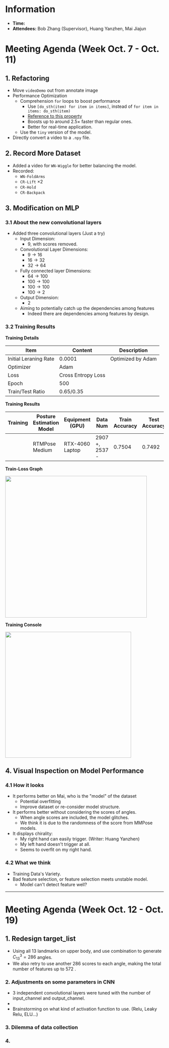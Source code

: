 # Information
- **Time:** 
- **Attendees:** Bob Zhang (Supervisor), Huang Yanzhen, Mai Jiajun

# Meeting Agenda (Week Oct. 7 - Oct. 11)
## 1. Refactoring
- Move `videoDemo` out from annotate image
- Performance Optimization
	- Comprehension `for` loops to boost performance
		- Use `[do_sth(item) for item in items]`, 
		  instead of `for item in items: do_sth(item)`
		- [Reference to this property](https://medium.com/@nirmalya.ghosh/13-ways-to-speedup-python-loops-e3ee56cd6b73)
		- Boosts up to around $2.5\times$ faster than regular ones.
		- Better for real-time application.
	- Use the `tiny` version of the model.
- Directly convert a video to a `.npy` file.
## 2. Record More Dataset
- Added a video for `WN-Wiggle` for better balancing the model.
- Recorded:
	- `WN-FoldArms`
	- `CR-Lift` $\times 2$
	- `CR-Hold`
	- `CR-Backpack`
## 3. Modification on MLP
### 3.1 About the new convolutional layers
- Added three convolutional layers (Just a try)
	- Input Dimension:
		- $9$, with scores removed.
	- Convolutional Layer Dimensions:
		- $9\rightarrow 16$
		- $16\rightarrow 32$
		- $32\rightarrow 64$
	- Fully connected layer Dimensions:
		- $64\rightarrow 100$
		- $100\rightarrow 100$
		- $100\rightarrow 100$
		- $100\rightarrow 2$
	- Output Dimension:
		- $2$
	- Aiming to potentially catch up the dependencies among features
		- Indeed there are dependencies among features by design.
### 3.2 Training Results

**Training Details**

| Item                  | Content            | Description       |
| --------------------- | ------------------ | ----------------- |
| Initial Leraning Rate | 0.0001             | Optimized by Adam |
| Optimizer             | Adam               |                   |
| Loss                  | Cross Entropy Loss |                   |
| Epoch                 | 500                |                   |
| Train/Test Ratio      | 0.65/0.35          |                   |

**Training Results**

| Training | Posture Estimation Model | Equipment (GPU) | Data Num       | Train Accuracy | Test Accuracy | Loss   |
| -------- | ------------------------ | --------------- | -------------- | -------------- | ------------- | ------ |
|          | RTMPose Medium           | RTX-4060 Laptop | 2907 +, 2537 - | 0.7504         | 0.7492        | 0.5539 |

**Train-Loss Graph**

<a href="https://sm.ms/image/GAEMUYhyCts97Pi" target="_blank"><img src="https://s2.loli.net/2024/10/11/GAEMUYhyCts97Pi.png" style="width:450px;" ></a>

**Training Console**

<a href="https://sm.ms/image/CtV96zjAkLaxR4H" target="_blank"><img src="https://s2.loli.net/2024/10/11/CtV96zjAkLaxR4H.png" style="width:400px;"></a>

## 4. Visual Inspection on Model Performance
### 4.1 How it looks
- It performs better on Mai, who is the "model" of the dataset
	- Potential overfitting
	- Improve dataset or re-consider model structure.
- It performs better without considering the scores of angles.
	- When angle scores are included, the model glitches.
	- We think it is due to the randomness of the score from MMPose models.
- It displays chirality:
	- My right hand can easily trigger. (Writer: Huang Yanzhen)
	- My left hand doesn't trigger at all.
	- Seems to overfit on my right hand.
### 4.2 What we think
- Training Data's Variety.
- Bad feature selection, or feature selection meets unstable model.
	- Model can't detect feature well?
---
# Meeting Agenda (Week Oct. 12 - Oct. 19)
## 1. Redesign target_list
- Using all 13 landmarks on upper body, and use combination to generate $C^3_{13}=286$ angles. 
- We also retry to use another $286$ scores to each angle, making the total number of features up to $572$ .
### 2. Adjustments on some parameters in CNN
- 3 independent convolutional layers were tuned with the number of input_channel and output_channel.
- 
- Brainstorming on what kind of activation function to use. ($\text{Relu, Leaky Relu, ELU}\dots$)
### 3. Dilemma of data collection
### 4. 